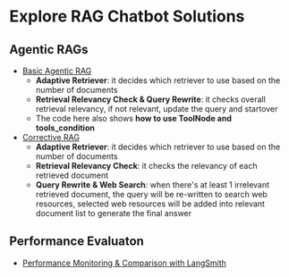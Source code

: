 # Explore RAG Chatbot Solutions

## Agentic RAGs
* [Basic Agentic RAG][2]
  * <b>Adaptive Retriever</b>: it decides which retriever to use based on the number of documents
  * <b>Retrieval Relevancy Check & Query Rewrite</b>: it checks overall retrieval relevancy, if not relevant, update the query and startover
  * The code here also shows <b>how to use ToolNode and tools_condition</b>
* [Corrective RAG][1]
  * <b>Adaptive Retriever</b>: it decides which retriever to use based on the number of documents
  * <b>Retrieval Relevancy Check</b>: it checks the relevancy of each retrieved document
  * <b>Query Rewrite & Web Search</b>: when there's at least 1 irrelevant retrieved document, the query will be re-written to search web resources, selected web resources will be added into relevant document list to generate the final answer
 
## Performance Evaluaton
* [Performance Monitoring & Comparison with LangSmith][3]

[1]:https://github.com/hanhanwu/Hanhan_LangGraph_Exercise/blob/main/RAG_Chatbot/try_corrective_rag.ipynb
[2]:https://github.com/hanhanwu/Hanhan_LangGraph_Exercise/blob/main/RAG_Chatbot/try_langgraph_agentic_rag.ipynb
[3]:https://github.com/hanhanwu/Hanhan_LangGraph_Exercise/blob/main/RAG_Chatbot/try_langsmith_model_comparison.ipynb
